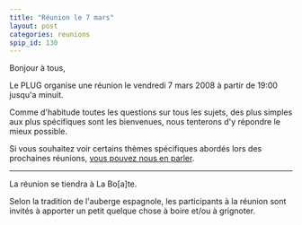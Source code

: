 ```yaml
---
title: "Réunion le 7 mars"
layout: post
categories: reunions
spip_id: 130
---
```

Bonjour à tous,

Le PLUG organise une réunion le vendredi 7 mars 2008 à partir de 19:00 jusqu'a minuit.

Comme d'habitude toutes les questions sur tous les sujets, des plus simples aux plus spécifiques sont les bienvenues, nous tenterons d'y répondre le mieux possible.

Si vous souhaitez voir certains thèmes spécifiques abordés lors des prochaines réunions, [vous pouvez nous en parler](./contact.php).

----
La réunion se tiendra à La Bo\[a\]te.

Selon la tradition de l'auberge espagnole, les participants à la réunion sont invités à apporter un petit quelque chose à boire et/ou à grignoter.